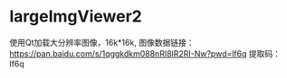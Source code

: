 # largeImgViewer2
使用Qt加载大分辨率图像，16k*16k, 
图像数据链接：https://pan.baidu.com/s/1qggkdkm088nRI8lR2RI-Nw?pwd=lf6q 提取码：lf6q 
